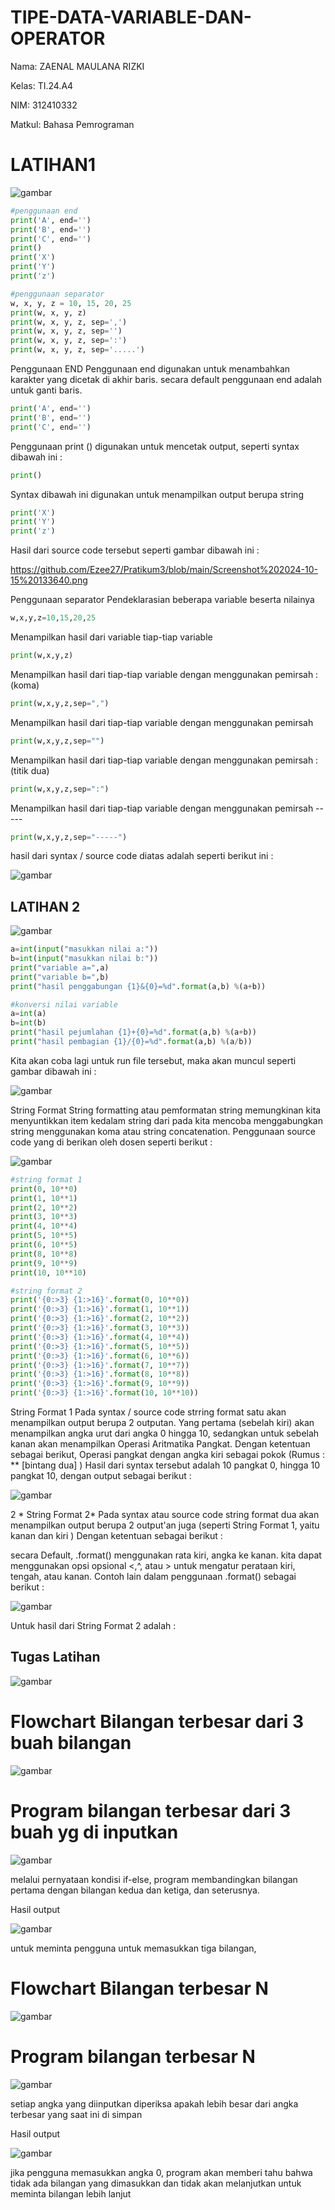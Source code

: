# TIPE-DATA-VARIABLE-DAN-OPERATOR
Nama: ZAENAL MAULANA RIZKI

Kelas: TI.24.A4

NIM: 312410332

Matkul: Bahasa Pemrograman

# LATIHAN1
![gambar](https://github.com/andreanbadeh/fotoo/blob/b7f3e037371e3220864e809559de3a357e404c7b/Screenshot%202024-10-15%20143542.png)
```python
#penggunaan end
print('A', end='')
print('B', end='')
print('C', end='')
print()
print('X')
print('Y')
print('z')

#penggunaan separator
w, x, y, z = 10, 15, 20, 25
print(w, x, y, z)
print(w, x, y, z, sep=',')
print(w, x, y, z, sep='')
print(w, x, y, z, sep=':')
print(w, x, y, z, sep='.....')
````

Penggunaan END Penggunaan end digunakan untuk menambahkan karakter yang dicetak di akhir baris. secara default penggunaan end adalah untuk ganti baris.

```python
print('A', end='')
print('B', end='')
print('C', end='')
```
Penggunaan print () digunakan untuk mencetak output, seperti syntax dibawah ini :
```python
print()
```
Syntax dibawah ini digunakan untuk menampilkan output berupa string
```python
print('X')
print('Y')
print('z')
```
Hasil dari source code tersebut seperti gambar dibawah ini :

https://github.com/Ezee27/Pratikum3/blob/main/Screenshot%202024-10-15%20133640.png

Penggunaan separator
Pendeklarasian beberapa variable beserta nilainya
```python
w,x,y,z=10,15,20,25
```
Menampilkan hasil dari variable tiap-tiap variable
```python
print(w,x,y,z)
```
Menampilkan hasil dari tiap-tiap variable dengan menggunakan pemirsah : (koma)
```python
print(w,x,y,z,sep=",")
```
Menampilkan hasil dari tiap-tiap variable dengan menggunakan pemirsah

```python
print(w,x,y,z,sep="")
```
Menampilkan hasil dari tiap-tiap variable dengan menggunakan pemirsah : (titik dua)
```python
print(w,x,y,z,sep=":")
```
Menampilkan hasil dari tiap-tiap variable dengan menggunakan pemirsah -----
```python
print(w,x,y,z,sep="-----")
```
hasil dari syntax / source code diatas adalah seperti berikut ini :

![gambar](https://github.com/andreanbadeh/fotoo/blob/5897a8fe928d65b7b12aa3a8408391ca3dfd490c/Screenshot%202024-10-15%20133703.png)

## LATIHAN 2

![gambar](https://github.com/andreanbadeh/fotoo/blob/9b329a799a6e999ad0d62d0fa79e00a0392c3a39/Screenshot%202024-10-15%20135657.png)
```python
a=int(input("masukkan nilai a:"))
b=int(input("masukkan nilai b:"))
print("variable a=",a)
print("variable b=",b)
print("hasil penggabungan {1}&{0}=%d".format(a,b) %(a+b))

#konversi nilai variable
a=int(a)
b=int(b)
print("hasil pejumlahan {1}+{0}=%d".format(a,b) %(a+b))
print("hasil pembagian {1}/{0}=%d".format(a,b) %(a/b))
```
Kita akan coba lagi untuk run file tersebut, maka akan muncul seperti gambar dibawah ini :

![gambar](https://github.com/andreanbadeh/fotoo/blob/2c18a50361f6617ac1c5624ae6ca16c2449b0885/Screenshot%202024-10-15%20140328.png)

String Format
String formatting atau pemformatan string memungkinan kita menyuntikkan item kedalam string dari pada kita mencoba menggabungkan string menggunakan koma atau string concatenation.
Penggunaan source code yang di berikan oleh dosen seperti berikut :

![gambar](https://github.com/andreanbadeh/fotoo/blob/2c18a50361f6617ac1c5624ae6ca16c2449b0885/Screenshot%202024-10-15%20140431.png)

```python
#string format 1
print(0, 10**0)
print(1, 10**1)
print(2, 10**2)
print(3, 10**3)
print(4, 10**4)
print(5, 10**5)
print(6, 10**5)
print(8, 10**8)
print(9, 10**9)
print(10, 10**10)

#string format 2
print('{0:>3} {1:>16}'.format(0, 10**0))
print('{0:>3} {1:>16}'.format(1, 10**1))
print('{0:>3} {1:>16}'.format(2, 10**2))
print('{0:>3} {1:>16}'.format(3, 10**3))
print('{0:>3} {1:>16}'.format(4, 10**4))
print('{0:>3} {1:>16}'.format(5, 10**5))
print('{0:>3} {1:>16}'.format(6, 10**6))
print('{0:>3} {1:>16}'.format(7, 10**7))
print('{0:>3} {1:>16}'.format(8, 10**8))
print('{0:>3} {1:>16}'.format(9, 10**9))
print('{0:>3} {1:>16}'.format(10, 10**10))
```
String Format 1
Pada syntax / source code strring format satu akan menampilkan output berupa 2 outputan.
Yang pertama (sebelah kiri) akan menampilkan angka urut dari angka 0 hingga 10, sedangkan untuk sebelah kanan akan menampilkan Operasi Aritmatika Pangkat.
Dengan ketentuan sebagai berikut, Operasi pangkat dengan angka kiri sebagai pokok (Rumus : ** [bintang dua] )
Hasil dari syntax tersebut adalah 10 pangkat 0, hingga 10 pangkat 10, dengan output sebagai berikut :

![gambar](https://github.com/andreanbadeh/fotoo/blob/77df8a18e59b99556aa69a5514bbdc67d555516d/Screenshot%202024-10-15%20141036.png)

2 * String Format 2*
Pada syntax atau source code string format dua akan menampilkan output berupa 2 output'an juga (seperti String Format 1, yaitu kanan dan kiri )
Dengan ketentuan sebagai berikut :

secara Default, .format() menggunakan rata kiri, angka ke kanan. kita dapat menggunakan opsi opsional <,^, atau > untuk mengatur perataan kiri, tengah, atau kanan. Contoh lain dalam penggunaan .format() sebagai berikut :

![gambar](https://github.com/andreanbadeh/fotoo/blob/deb296e96f491981b8dede207ba1eb8456c03837/Screenshot%202024-10-15%20141347.png)

Untuk hasil dari String Format 2 adalah :

## Tugas Latihan
![gambar](https://github.com/andreanbadeh/fotoo/blob/fee7f554ebd75304da4d93e6eef690efad8d7166/Screenshot%202024-10-15%20142113.png)

# Flowchart Bilangan terbesar dari 3 buah bilangan
![gambar](https://github.com/andreanbadeh/fotoo/blob/bd9e3adde0f5631af42bdff66f2ec22c17f9056e/Gambar%20WhatsApp%202024-10-17%20pukul%2000.34.59_95aec777.jpg)

# Program bilangan terbesar dari 3 buah yg di inputkan
![gambar](https://github.com/andreanbadeh/fotoo/blob/5d260e088cd8f193f1e60434f5cd10c240a56f19/Screenshot%202024-10-17%20222816.png)

melalui pernyataan kondisi if-else, program membandingkan bilangan pertama dengan bilangan kedua dan ketiga, dan seterusnya.

Hasil output

![gambar](https://github.com/andreanbadeh/fotoo/blob/5d260e088cd8f193f1e60434f5cd10c240a56f19/Screenshot%202024-10-17%20222919.png)

untuk meminta pengguna untuk memasukkan tiga bilangan, 

# Flowchart Bilangan terbesar N
![gambar](https://github.com/andreanbadeh/fotoo/blob/ce18dadba5891432472b0e35fe65ac9f347d661d/Gambar%20WhatsApp%202024-10-17%20pukul%2012.53.34_cd402e92.jpg)

# Program bilangan terbesar N 
![gambar](https://github.com/andreanbadeh/fotoo/blob/0d670d30789235f363332c5840dee4a8416d3b68/Screenshot%202024-10-17%20223514.png)

setiap angka yang diinputkan diperiksa apakah lebih besar dari angka terbesar yang saat ini di simpan

Hasil output

![gambar](https://github.com/andreanbadeh/fotoo/blob/0d670d30789235f363332c5840dee4a8416d3b68/Screenshot%202024-10-17%20223553.png)

jika pengguna memasukkan angka 0, program akan memberi tahu bahwa tidak ada bilangan yang dimasukkan dan tidak akan melanjutkan untuk meminta bilangan lebih lanjut
